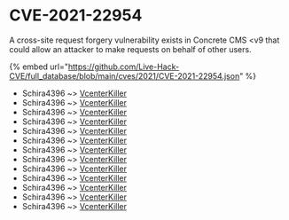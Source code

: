 # CVE-2021-22954

A cross-site request forgery vulnerability exists in Concrete CMS <v9 that could allow an attacker to make requests on behalf of other users.

{% embed url="https://github.com/Live-Hack-CVE/full_database/blob/main/cves/2021/CVE-2021-22954.json" %}


* Schira4396 ~> [VcenterKiller](https://www.alice-snow.ru/2021/database/cve-2021-22954/vcenterkiller-schira4396)
* Schira4396 ~> [VcenterKiller](https://www.alice-snow.ru/2021/database/cve-2021-22954/vcenterkiller-schira4396)
* Schira4396 ~> [VcenterKiller](https://www.alice-snow.ru/2021/database/cve-2021-22954/vcenterkiller-schira4396)
* Schira4396 ~> [VcenterKiller](https://www.alice-snow.ru/2021/database/cve-2021-22954/vcenterkiller-schira4396)
* Schira4396 ~> [VcenterKiller](https://www.alice-snow.ru/2021/database/cve-2021-22954/vcenterkiller-schira4396)
* Schira4396 ~> [VcenterKiller](https://www.alice-snow.ru/2021/database/cve-2021-22954/vcenterkiller-schira4396)
* Schira4396 ~> [VcenterKiller](https://www.alice-snow.ru/2021/database/cve-2021-22954/vcenterkiller-schira4396)
* Schira4396 ~> [VcenterKiller](https://www.alice-snow.ru/2021/database/cve-2021-22954/vcenterkiller-schira4396)
* Schira4396 ~> [VcenterKiller](https://www.alice-snow.ru/2021/database/cve-2021-22954/vcenterkiller-schira4396)
* Schira4396 ~> [VcenterKiller](https://www.alice-snow.ru/2021/database/cve-2021-22954/vcenterkiller-schira4396)
* Schira4396 ~> [VcenterKiller](https://www.alice-snow.ru/2021/database/cve-2021-22954/vcenterkiller-schira4396)
* Schira4396 ~> [VcenterKiller](https://www.alice-snow.ru/2021/database/cve-2021-22954/vcenterkiller-schira4396)
* Schira4396 ~> [VcenterKiller](https://www.alice-snow.ru/2021/database/cve-2021-22954/vcenterkiller-schira4396)